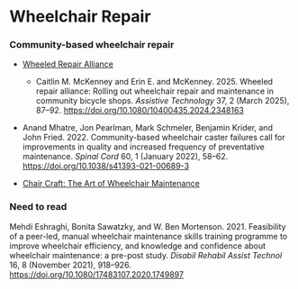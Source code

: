 # Wheelchair Repair

### Community-based wheelchair repair

- [Wheeled Repair Alliance](https://techowlpa.org/wheeled-repair-alliance/)

  - Caitlin M. McKenney and Erin E. and McKenney. 2025. Wheeled repair alliance: Rolling out wheelchair repair and maintenance in community bicycle shops. _Assistive Technology_ 37, 2 (March 2025), 87–92. https://doi.org/10.1080/10400435.2024.2348163

- Anand Mhatre, Jon Pearlman, Mark Schmeler, Benjamin Krider, and John Fried. 2022. Community-based wheelchair caster failures call for improvements in quality and increased frequency of preventative maintenance. _Spinal Cord_ 60, 1 (January 2022), 58–62. https://doi.org/10.1038/s41393-021-00689-3
- [Chair Craft: The Art of Wheelchair Maintenance](https://www.facebook.com/groups/234551657046556/)

### Need to read

Mehdi Eshraghi, Bonita Sawatzky, and W. Ben Mortenson. 2021. Feasibility of a peer-led, manual wheelchair maintenance skills training programme to improve wheelchair efficiency, and knowledge and confidence about wheelchair maintenance: a pre-post study. _Disabil Rehabil Assist Technol_ 16, 8 (November 2021), 918–926. https://doi.org/10.1080/17483107.2020.1749897
